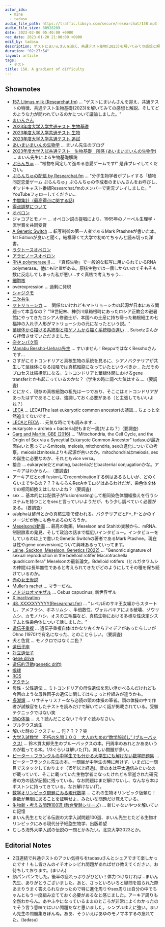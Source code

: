 ```yaml
---
actor_ids:
  - mine
  - tadasu
audio_file_path: https://traffic.libsyn.com/secure/researchat/158.mp3 
audio_file_size: 88928209
date: 2023-02-06 05:40:00 +0900
rec_date: 2023-01-20 21:00:00 +0900
edit_by: tadasu
description: ゲストにまいんさんを迎え、共通テスト生物(2023)を解いてみての感想と解説、そしてどのような力が問われているのかについて議論しました。
duration: "02:27:54"
layout: article
tags:
  - テスト
title: 158. A gradient of difficulty
---
```


## Shownotes
- [157. Litmus milk (Researchat.fm)](https://researchat.fm/episode/157) ... "ゲストにまいんさんを迎え、共通テストの特徴、共通テスト生物基礎(2023)を解いてみての感想と解説、そしてどのような力が問われているのかについて議論しました。"
- [まいんさん](https://twitter.com/ArmnieBIO)
- [2023年度大学入学共通テスト 生物基礎](https://edu.chunichi.co.jp/site_home/center/pdf/2023seibutsukiso_q.pdf)
- [2023年度大学入学共通テスト 生物](https://edu.chunichi.co.jp/site_home/center/pdf/2023seibutsu_q.pdf)
- [2023年度大学入学共通テスト 追試](https://www.minyu-net.com/nie/d-tsuisai.php)
- [あいまいまいんの生物学](https://i-my-mine.hatenablog.com/archive) ... まいん先生のブログ
- [2023年度大学入試共通テスト　生物基礎　所感 (あいまいまいんの生物学)](https://i-my-mine.hatenablog.com/entry/2023/01/16/2023%E5%B9%B4%E5%BA%A6%E5%A4%A7%E5%AD%A6%E5%85%A5%E8%A9%A6%E5%85%B1%E9%80%9A%E3%83%86%E3%82%B9%E3%83%88_%E7%94%9F%E7%89%A9%E5%9F%BA%E7%A4%8E_%E6%89%80%E6%84%9F) ... まいん先生による生物基礎解説
- [ぷらんちゅ](https://novelgame.jp/games/show/6590) ... "植物を同定して進める恋愛ゲームです!" 是非プレイしてください。
- [ぷらんちゅの配信 by Researchat.fm](https://www.youtube.com/watch?v=d4YMrm3OHfg&ab_channel=Researchatfm) ... "分子生物学者がプレイする「植物同定恋愛ゲーム ぷらんちゅ」ぷらんちゅの作成者のまいんさんをお呼びし、ポッドキャスト番組Researchat.fmのメンバーで実況プレイしました。" YouTubeフォローしてください...
- [中間集計（最高得点に関する話)](https://www.dnc.ac.jp/albums/abm.php?d=31&f=abm00003366.pdf&n=%E4%BB%A4%E5%92%8C%EF%BC%95%E5%B9%B4%E5%BA%A6%E5%A4%A7%E5%AD%A6%E5%85%A5%E5%AD%A6%E5%85%B1%E9%80%9A%E3%83%86%E3%82%B9%E3%83%88%EF%BC%88%E6%9C%AC%E8%A9%A6%E9%A8%93%EF%BC%89%E5%B9%B3%E5%9D%87%E7%82%B9%E7%AD%89%E4%B8%80%E8%A6%A7%EF%BC%88%E4%B8%AD%E9%96%93%E9%9B%86%E8%A8%88%E3%81%9D%E3%81%AE%EF%BC%92%EF%BC%89.pdf)
- [得点調整について](https://www.dnc.ac.jp/kyotsu/shiken_jouhou/r5/#anchor13)
- [オペロン](https://ja.wikipedia.org/wiki/%E3%82%AA%E3%83%9A%E3%83%AD%E3%83%B3)
- ジャコブとモノー ... オペロン説の提唱により、1965年のノーベル生理学・医学賞を共同受賞
- [A Genetic Switch](https://www.amazon.co.jp/dp/B001WAKRQE/?tag=researchatf04-22) ... 転写制御の第一人者であるMark Ptashneが書いた本。1st Editionが良いと聞く。結構薄くて大学で初めてちゃんと読み切った洋書。
- [ラクトースオペロン](https://ja.wikipedia.org/wiki/%E3%83%A9%E3%82%AF%E3%83%88%E3%83%BC%E3%82%B9%E3%82%AA%E3%83%9A%E3%83%AD%E3%83%B3)
- [アラビノースオペロン](https://ja.wikipedia.org/wiki/L-%E3%82%A2%E3%83%A9%E3%83%93%E3%83%8E%E3%83%BC%E3%82%B9%E3%82%AA%E3%83%9A%E3%83%AD%E3%83%B3)
- [RNA polymerase II](https://en.wikipedia.org/wiki/RNA_polymerase_II) ...　「真核生物」で一般的な転写に用いられているRNA polymerase。他にもIとIIIがある。原核生物では一個しかないのでそもそも数に反応してしまった私が悪い…すぐ真核で考えちゃう…
- [細胞核](https://ja.wikipedia.org/wiki/%E7%B4%B0%E8%83%9E%E6%A0%B8)
- overexpression … 過剰に発現
- [シャジクモ](https://ja.wikipedia.org/wiki/%E3%82%B7%E3%83%A3%E3%82%B8%E3%82%AF%E3%83%A2)
- [二次共生](https://modia.chitose-bio.com/articles/origin_of_algae_2/)
- [マトリョーシカ](https://ja.wikipedia.org/wiki/%E3%83%9E%E3%83%88%E3%83%AA%E3%83%A7%E3%83%BC%E3%82%B7%E3%82%AB%E4%BA%BA%E5%BD%A2) ...　関係ないけれどもマトリョーシカの起源が日本にある問題って本当なの？ "19世紀末、神奈川県箱根町にあったロシア正教会の避暑館にやってきたロシア人修道士が、本国への土産に持ち帰った箱根細工の七福神の入れ子人形がマトリョーシカの元になったという説。"
- [葉緑体から描ける系統樹と核ゲノムから描く系統樹の違い](https://twitter.com/suisetz/status/1615699093573234688) ... Suisetzさんから拝借させていただきました。
- [盗タンパク質](https://www.jst.go.jp/pr/announce/20200109-2/index.html)
- [Manabu Bessho-Uehara先生](https://besshomanabulumi.wixsite.com/manabuhome) … すいません！BeppuではなくBesshoさんです…
- さすがにミトコンドリアと真核生物の系統を見るに、シアノバクテリアが共生して葉緑体になる段階では真核細胞になっていたというべきか… ただそのプロセスは結構気になる。ミトコンドリアと葉緑体間におけるgene transferとかも起こっているのかな？（学生の時に調べた気はする….（要調査)
- とにかく、現存の真核細胞の祖先は一つであり、そこにはミトコンドリアがあったはずであることは、強調しておく必要がある（と主張してもいいよね？)
- [LECA](https://www.pnas.org/doi/10.1073/pnas.0604985103) … LECA(The last eukaryotic common ancestor)の議論… ちょっと全然追えてないです… 
- [LECAとFECA](https://www.ncbi.nlm.nih.gov/pmc/articles/PMC4292153/) ... 元気な時にでも読みます…
- eukaryote = archea + bacteria説もまだ一説(だよね？)（要調査)
- [Garg and Martin. GBE (2016)](https://academic.oup.com/gbe/article/8/6/1950/2574120) ... "Mitochondria, the Cell Cycle, and the Origin of Sex via a Syncytial Eukaryote Common Ancestor" tadasuが最近面白いと思っているmitosis, meiosis, mitchondria, sexの進化についての考察。meiosisはmitosisよりも起源が古いのか。mitochondriaはmeiosis, sexの誕生に必要なのか、それともvice versa。
- 接合 ... eukaryoteだとmating, bacteriaだとbacterrial conjugationかな。アーキアはわからん...（要調査)
- アーキアだとcell fusionしてrecombinationする例はあるらしいが、どのくらいまでやるの？？？もちろんRecAホモログはあるわけだが、染色体全体での相同組換えはしないよね？（要調査)
- sex … 基本的には配偶子がfusion(mating)して相同染色体間組換えを行うシステムを持つことをsexと言っていいようだが、もう少し調べていく必要がある。（要調査)
- a/alphaは酵母とかの真核生物で使われる。バクテリアだとF+, F-とかのイメージだが他にも色々あるのだろうか。
- [Meselsonの動画](https://youtu.be/M3ydkf1ihHQ) ... 最高の動画。Meselson and Stahlの実験から、mRNA、制限酵素の発見、そして政治の話まで幅広いインタビュー。インタビューをしているのは上で書いたGenetic Switchの著者であるMark Ptashne。現在は性やgene conversionについて興味あるっていってます。
- [Laine, Sackton, Meselson. Genetics (2022)](https://academic.oup.com/genetics/article/220/2/iyab221/6458333) ... "Genomic signature of sexual reproduction in the bdelloid rotifer Macrotrachella quadricornifera" Meselsonの最新論文。Bdelloid rotifers（ヒルガタワムシの仲間)は長年無性であると考えられてきたがどのようにしてその種を保ち続けているのか。
- [赤の女王仮説](https://ja.wikipedia.org/wiki/%E8%B5%A4%E3%81%AE%E5%A5%B3%E7%8E%8B%E4%BB%AE%E8%AA%AC)
- [Muller’s rachet](https://en.wikipedia.org/wiki/Muller%27s_ratchet) … マラーだね。
- [ノドジロオマキザル](https://pz-garden.stardust31.com/reichou-moku/omakizaru-ka/nodojiro-omakizaru.html) … Cebus capucinus, 新世界ザル
- [X inactivation](https://en.wikipedia.org/wiki/X-inactivation)
- [48. XXXXXYYYYY(Researchat.fm)](https://researchat.fm/episode/48) ... "レベルEのサキ王女編からスタートし、アメフラシ、ボネリムシ 、半倍数性、ヴォルバキアによる破壊、ゾウリムシ、カモノハシ、オスの三毛猫など、真核生物における多様な性決定システムと性染色体について話しました。"
- [遺伝子重複](https://ja.wikipedia.org/wiki/%E9%81%BA%E4%BC%9D%E5%AD%90%E9%87%8D%E8%A4%87) … 遺伝子重複自体はかなり古くからアイデアがあったらしいがOhno (1970)で有名になった、とのことらしい。（要調査)
- 犬と色覚 … モノクロではなく二色？
- [遺伝子座](https://ja.wikipedia.org/wiki/%E9%81%BA%E4%BC%9D%E5%AD%90%E5%BA%A7)
- [対立遺伝子](https://ja.wikipedia.org/wiki/%E5%AF%BE%E7%AB%8B%E9%81%BA%E4%BC%9D%E5%AD%90)
- [gene drive](https://en.wikipedia.org/wiki/Gene_drive)
- [遺伝的浮動(genetic drift) ](https://ja.wikipedia.org/wiki/%E9%81%BA%E4%BC%9D%E7%9A%84%E6%B5%AE%E5%8B%95)
- [嗅球](https://ja.wikipedia.org/wiki/%E5%97%85%E7%90%83)
- [ROS](https://en.wikipedia.org/wiki/Reactive_oxygen_species)
- [アクチン](https://ja.wikipedia.org/wiki/%E3%82%A2%E3%82%AF%E3%83%81%E3%83%B3)
- 母性・父性遺伝 ... ミトコンドリアの母性遺伝を思い浮かべるんだけれども今回のような母性因子の遺伝に関してはちょっと枠組みが違うかも。
- [多湖輝](https://ja.wikipedia.org/wiki/%E5%A4%9A%E6%B9%96%E8%BC%9D) ... リサチャリスナーなら必読の頭の体操の筆者。頭の体操の中で作者が試験官をしたテストを読みだけで解いていく話が掲載されている。受験テクニックではない笑
- [頭の体操](https://www.amazon.co.jp/dp/B00H3FG5HW/?tag=researchatf04-22) ... え？読んだことない？今すぐ読みなさい。
- プルテウス幼生
- 解いた時のテクスチャ ... 何？？？？笑
- [大学入試数学　不朽の名問１００　大人のための“数学腕試し” (ブルーバックス)](https://www.amazon.co.jp/dp/B0928R1PV2/?tag=researchatf04-22) ... 鈴木貫太郎先生のブルーバックスの本。円周率のあれとかああいうのが載ってる本。1/3ぐらいは解いた(T)。楽しい問題が多い。
- [ピーター・フランクルの中学生でも分かる大学生にも解けない数学問題集](https://www.amazon.co.jp/gp/product/4535782628/?tag=researchatf04-22) ... ピーターフランクル先生の本。一問目が中学生の時に解けず、いまだに一問目でスタックしております（15年以上経過)。昔の本は平太通信みたいなのが載っていて、そこに載っていた生物学者になったけれども早逝された研究者の方の話が記憶に残っている。なお問題はまだ解けないし、なんなら本はボストンに持ってきている。なお解けない(T)。
- [数学オリンピック問題にみる現代数学](https://www.amazon.co.jp/dp/4062570548/?tag=researchatf04-22) ... これの生物オリンピック版頼む！素数が無限にあることを証明せよ、みたいな問題だけ覚えている。
- [生物新・考える問題100選 (駿台受験シリーズ)](https://www.amazon.co.jp/dp/4796117636?tag=researchatf04-22) ... 新じゃないやつを解いていた記憶
- まいん先生とたどる伝説の大学入試問題100選、まいん先生とたどる生物オリンピックにみる現代分子細胞生物学、出版希望
- むしろ海外大学入試の伝説の一問とかみたい。北京大学2023とか。

## Editorial Notes
- 2日連続で共通テストのアツい気持ちをtadasuさんとシェアできて楽しかったです！もし皆さんのイチオシシビれ問題があればぜひ教えてください。お待ちしております。(まいん)
- 頭パンパンでした。後半の疲れっぷりがひどい！体力つけなければ...まいん先生、ありがとうございました。あと、さっといろいろと疑問を振られた際あまりうまく答えられなかったので特に進化周りやsex周りは自分の中でちゃんともう一度組み立てておく必要があるなと感じました。アーキア周りも全然わからん。あやふやになっているままのところが非常によくわかったのでそう言う意味ではいい問題だなと思いました。シンプルゆえに強い。まいん先生の問題集きぼんぬ。ああ、そういえばあゆのモノマネするの忘れてた。(tadasu)
